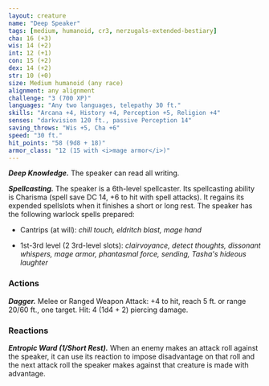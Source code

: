 ```yaml
---
layout: creature
name: "Deep Speaker"
tags: [medium, humanoid, cr3, nerzugals-extended-bestiary]
cha: 16 (+3)
wis: 14 (+2)
int: 12 (+1)
con: 15 (+2)
dex: 14 (+2)
str: 10 (+0)
size: Medium humanoid (any race)
alignment: any alignment
challenge: "3 (700 XP)"
languages: "Any two languages, telepathy 30 ft."
skills: "Arcana +4, History +4, Perception +5, Religion +4"
senses: "darkvision 120 ft., passive Perception 14"
saving_throws: "Wis +5, Cha +6"
speed: "30 ft."
hit_points: "58 (9d8 + 18)"
armor_class: "12 (15 with <i>mage armor</i>)"
---
```


***Deep Knowledge.*** The speaker can read all writing.

***Spellcasting.*** The speaker is a 6th-level spellcaster.
Its spellcasting ability is Charisma (spell save DC
14, +6 to hit with spell attacks). It regains its
expended spellslots when it finishes a short or long
rest. The speaker has the following warlock spells
prepared:

* Cantrips (at will): <i>chill touch, eldritch blast, mage hand</i>

* 1st-3rd level (2 3rd-level slots): <i>clairvoyance, detect thoughts, dissonant whispers, mage armor, phantasmal force, sending, Tasha's hideous laughter</i>

### Actions

***Dagger.*** Melee or Ranged Weapon Attack: +4 to hit,
reach 5 ft. or range 20/60 ft., one target. Hit: 4
(1d4 + 2) piercing damage.

### Reactions

***Entropic Ward (1/Short Rest).*** When an enemy
makes an attack roll against the speaker, it can use
its reaction to impose disadvantage on that roll and
the next attack roll the speaker makes against that
creature is made with advantage.
